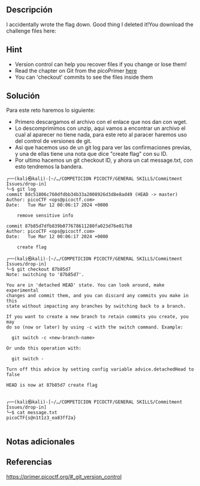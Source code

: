 ## **Descripción**
I accidentally wrote the flag down. Good thing I deleted it!You download the challenge files here:
## Hint
- Version control can help you recover files if you change or lose them!
- Read the chapter on Git from the picoPrimer [here](https://primer.picoctf.org/#_git_version_control)
- You can 'checkout' commits to see the files inside them
## **Solución** 
Para este reto haremos lo siguiente:
- Primero descargamos el archivo con el enlace que nos dan con wget.
- Lo descomprimimos con unzip, aqui vamos a encontrar un archivo el cual al aparecer no tiene nada, para este reto al paracer haremos uso del control de versiones de git.
- Asi que hacemos uso de un git log para ver las confirmaciones previas, y una de ellas tiene una nota que dice "create flag" con su ID.
- Por ultimo hacemos un git checkout ID, y ahora un cat message.txt, con esto tendremos la bandera.

```
┌──(kali㉿kali)-[~/…/COMPETICION PICOCTF/GENERAL SKILLS/Commitment Issues/drop-in]
└─$ git log     
commit 8dc51806c760dfdbb34b33a2008926d3d8e8ad49 (HEAD -> master)
Author: picoCTF <ops@picoctf.com>
Date:   Tue Mar 12 00:06:17 2024 +0000

    remove sensitive info

commit 87b85d7dfb839b077678611280fa023d76e017b8
Author: picoCTF <ops@picoctf.com>
Date:   Tue Mar 12 00:06:17 2024 +0000

    create flag

┌──(kali㉿kali)-[~/…/COMPETICION PICOCTF/GENERAL SKILLS/Commitment Issues/drop-in]
└─$ git checkout 87b85d7 
Note: switching to '87b85d7'.

You are in 'detached HEAD' state. You can look around, make experimental
changes and commit them, and you can discard any commits you make in this
state without impacting any branches by switching back to a branch.

If you want to create a new branch to retain commits you create, you may
do so (now or later) by using -c with the switch command. Example:

  git switch -c <new-branch-name>

Or undo this operation with:

  git switch -

Turn off this advice by setting config variable advice.detachedHead to false

HEAD is now at 87b85d7 create flag


┌──(kali㉿kali)-[~/…/COMPETICION PICOCTF/GENERAL SKILLS/Commitment Issues/drop-in]
└─$ cat message.txt 
picoCTF{s@n1t1z3_ea83ff2a}


```

## **Notas adicionales**


## **Referencias**
https://primer.picoctf.org/#_git_version_control
